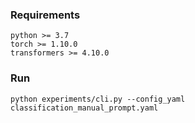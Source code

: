 ### Requirements
```
python >= 3.7
torch >= 1.10.0
transformers >= 4.10.0
```

### Run
```
python experiments/cli.py --config_yaml classification_manual_prompt.yaml 
```
